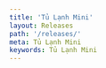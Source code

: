 ```yaml
---
title: 'Tủ Lạnh Mini'
layout: Releases
path: '/releases/'
meta: Tủ Lạnh Mini
keywords: Tủ Lạnh Mini
---
```

